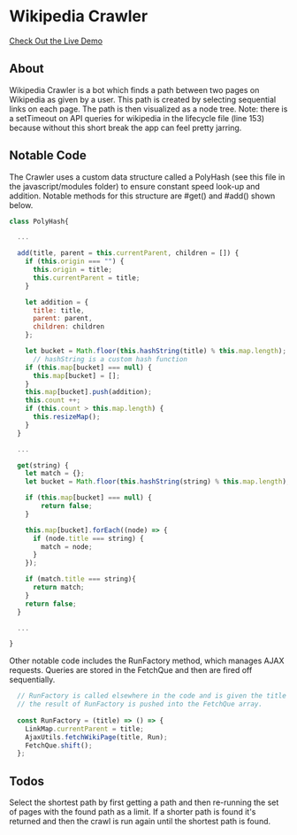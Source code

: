 # Wikipedia Crawler
[Check Out the Live Demo](https://theimberger.github.io/wikipedia_crawler/)

## About
Wikipedia Crawler is a bot which finds a path between two pages on Wikipedia as given by a user.
This path is created by selecting sequential links on each page.  The path is then visualized as a node tree.  Note: there is a
setTimeout on API queries for wikipedia in the lifecycle file (line 153) because without this short break the app can feel
pretty jarring.

## Notable Code
The Crawler uses a custom data structure called a PolyHash (see this file in the javascript/modules folder) to ensure constant speed look-up
and addition.  Notable methods for this structure are #get() and #add() shown below.

```JavaScript
class PolyHash{

  ...

  add(title, parent = this.currentParent, children = []) {
    if (this.origin === "") {
      this.origin = title;
      this.currentParent = title;
    }

    let addition = {
      title: title,
      parent: parent,
      children: children
    };

    let bucket = Math.floor(this.hashString(title) % this.map.length);
      // hashString is a custom hash function
    if (this.map[bucket] === null) {
      this.map[bucket] = [];
    }
    this.map[bucket].push(addition);
    this.count ++;
    if (this.count > this.map.length) {
      this.resizeMap();
    }
  }

  ...

  get(string) {
    let match = {};
    let bucket = Math.floor(this.hashString(string) % this.map.length);

    if (this.map[bucket] === null) {
        return false;
    }

    this.map[bucket].forEach((node) => {
      if (node.title === string) {
        match = node;
      }
    });

    if (match.title === string){
      return match;
    }
    return false;
  }

  ...

}

```

Other notable code includes the RunFactory method, which manages AJAX requests.  Queries are stored in the FetchQue
and then are fired off sequentially.

``` JavaScript
  // RunFactory is called elsewhere in the code and is given the title of a page to query
  // the result of RunFactory is pushed into the FetchQue array.
  
  const RunFactory = (title) => () => {
    LinkMap.currentParent = title;
    AjaxUtils.fetchWikiPage(title, Run);
    FetchQue.shift();
  };
```

## Todos
Select the shortest path by first getting a path and then re-running the set of pages with the found path as a limit.
If a shorter path is found it's returned and then the crawl is run again until the shortest path is found.
